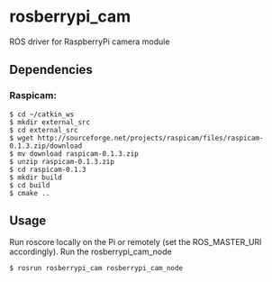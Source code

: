 # rosberrypi_cam

ROS driver for RaspberryPi camera module

## Dependencies

### Raspicam:

```
$ cd ~/catkin_ws
$ mkdir external_src
$ cd external_src
$ wget http://sourceforge.net/projects/raspicam/files/raspicam-0.1.3.zip/download
$ mv download raspicam-0.1.3.zip
$ unzip raspicam-0.1.3.zip
$ cd raspicam-0.1.3
$ mkdir build
$ cd build
$ cmake ..
```

## Usage

Run roscore locally on the Pi or remotely (set the ROS_MASTER_URI accordingly).
Run the rosberrypi_cam_node

```
$ rosrun rosberrypi_cam rosberrypi_cam_node
```


